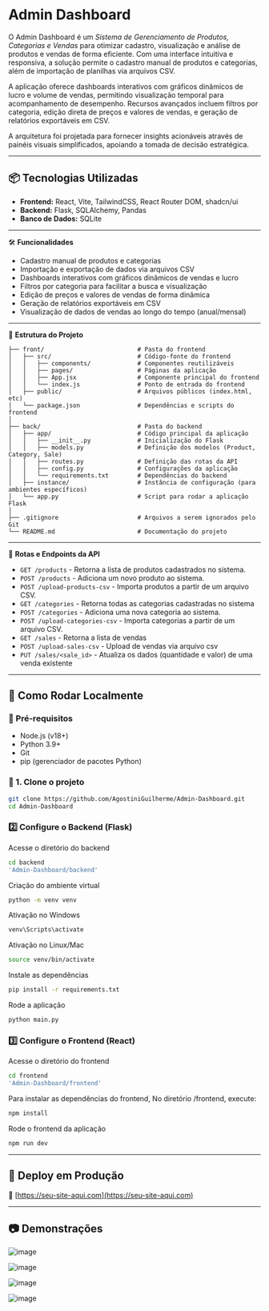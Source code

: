 # Admin Dashboard

O Admin Dashboard é um *Sistema de Gerenciamento de Produtos, Categorias e Vendas* para otimizar cadastro, visualização e análise de produtos e vendas de forma eficiente. Com uma interface intuitiva e responsiva, a solução permite o cadastro manual de produtos e categorias, além de importação de planilhas via arquivos CSV.

A aplicação oferece dashboards interativos com gráficos dinâmicos de lucro e volume de vendas, permitindo visualização temporal para acompanhamento de desempenho. Recursos avançados incluem filtros por categoria, edição direta de preços e valores de vendas, e geração de relatórios exportáveis em CSV. 

A arquitetura foi projetada para fornecer insights acionáveis através de painéis visuais simplificados, apoiando a tomada de decisão estratégica.

---


## 📦 Tecnologias Utilizadas

- **Frontend:** React, Vite, TailwindCSS, React Router DOM, shadcn/ui
- **Backend:** Flask, SQLAlchemy, Pandas
- **Banco de Dados:** SQLite


---

🛠️ **Funcionalidades**

- Cadastro manual de produtos e categorias
- Importação e exportação de dados via arquivos CSV
- Dashboards interativos com gráficos dinâmicos de vendas e lucro
- Filtros por categoria para facilitar a busca e visualização
- Edição de preços e valores de vendas de forma dinâmica
- Geração de relatórios exportáveis em CSV
- Visualização de dados de vendas ao longo do tempo (anual/mensal)

---
📂 **Estrutura do Projeto**

```
├── front/                          # Pasta do frontend
│   ├── src/                        # Código-fonte do frontend
│   │   ├── components/             # Componentes reutilizáveis
│   │   ├── pages/                  # Páginas da aplicação
│   │   ├── App.jsx                 # Componente principal do frontend
│   │   └── index.js                # Ponto de entrada do frontend
│   ├── public/                     # Arquivos públicos (index.html, etc)
│   └── package.json                # Dependências e scripts do frontend
│
├── back/                           # Pasta do backend
│   ├── app/                        # Código principal da aplicação
│   │   ├── __init__.py             # Inicialização do Flask
│   │   ├── models.py               # Definição dos modelos (Product, Category, Sale)
│   │   ├── routes.py               # Definição das rotas da API
│   │   ├── config.py               # Configurações da aplicação
│   │   └── requirements.txt        # Dependências do backend
│   ├── instance/                   # Instância de configuração (para ambientes específicos)
│   └── app.py                      # Script para rodar a aplicação Flask
│
├── .gitignore                      # Arquivos a serem ignorados pelo Git
└── README.md                       # Documentação do projeto

```
---
🔗 **Rotas e Endpoints da API**

- `GET /products` - Retorna a lista de produtos cadastrados no sistema.
- `POST /products` - Adiciona um novo produto ao sistema.
- `POST /upload-products-csv` - Importa produtos a partir de um arquivo CSV.
- `GET /categories` - Retorna todas as categorias cadastradas no sistema
- `POST /categories` - Adiciona uma nova categoria ao sistema.
- `POST /upload-categories-csv` - Importa categorias a partir de um arquivo CSV.
- `GET /sales` - Retorna a lista de vendas
- `POST /upload-sales-csv` - Upload de vendas via arquivo csv
- `PUT /sales/<sale_id>` - Atualiza os dados (quantidade e valor) de uma venda existente 

---

## 🚀 Como Rodar Localmente

### 🔧 Pré-requisitos

- Node.js (v18+)
- Python 3.9+
- Git
- pip (gerenciador de pacotes Python)


### 🔄 1. Clone o projeto

```bash
git clone https://github.com/AgostiniGuilherme/Admin-Dashboard.git
cd Admin-Dashboard
```

### 2️⃣ Configure o Backend (Flask)
Acesse o diretório do backend 
```bash
cd backend
'Admin-Dashboard/backend'
```
Criação do ambiente virtual
```bash
python -m venv venv
```

Ativação no Windows
```bash
venv\Scripts\activate
```

Ativação no Linux/Mac
```bash
source venv/bin/activate
```

Instale as dependências
```bash
pip install -r requirements.txt
```

Rode a aplicação
```bash
python main.py
```

### 3️⃣ Configure o Frontend (React)
Acesse o diretório do frontend
```bash
cd frontend
'Admin-Dashboard/frontend'
```

Para instalar as dependências do frontend,
No diretório /frontend, execute:
```bash
npm install
```

Rode o frontend da aplicação
```bash
npm run dev
```
---

## 🔗 Deploy em Produção

📍 [https://seu-site-aqui.com](https://seu-site-aqui.com)



---
## 📷 Demonstrações

![image](https://github.com/user-attachments/assets/9018f3ff-ccd4-455f-aeaf-4df42f582dcb)

![image](https://github.com/user-attachments/assets/84f22906-0c9c-46f0-9808-4ea01de48807)

![image](https://github.com/user-attachments/assets/0915f4ca-98c3-4d22-b35e-713e437a26f3)

![image](https://github.com/user-attachments/assets/9fb1ba8e-01f1-4224-913a-c87230147e40)

